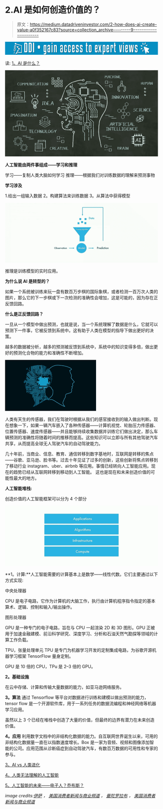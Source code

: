 # 2.AI 是如何创造价值的？

> 原文：<https://medium.datadriveninvestor.com/2-how-does-ai-create-value-a0f352167c83?source=collection_archive---------9----------------------->

[![](img/dcc3f49043355a651f14af9ddaf45ac1.png)](http://www.track.datadriveninvestor.com/1B9E)

读: [1。AI 是什么？](https://medium.com/datadriveninvestor/1-what-is-ai-6f8aff4e15d)

![](img/cb3affec94df3c0b32568ed2ac93a17f.png)

**人工智能由两件事组成——学习和推理**

学习——复制人类大脑如何学习
推理——根据我们对训练数据的理解来预测事物

**学习涉及**

1.给出一组输入数据
2。构建算法来训练数据
3。从算法中获得模型

![](img/06685df4f6fbde28c8488c946fb5e42d.png)

推理是训练模型的实时应用。

**为什么说 AI 是转型的？**

如果一个系统被训练来玩一盘有数百万步棋的国际象棋，或者检测一百万次人类的图片，那么它的下一步棋或下一次检测的准确性会增加，这是可能的，因为存在正反馈回路。

**什么是正反馈回路？**

一旦从一个模型中做出预测，也就是说，当一个系统理解了数据是什么，它就可以预测下一件事，它被反馈到系统中。这有助于人类在模型的指导下做出更好的决策。

越多的数据被分析，越多的预测被反馈到系统中，系统中的知识变得多倍，做出更好的预测化合物的能力和准确性不断增加。

![](img/f151146abcd293b683cc78d301f00a35.png)

人类有天生的传感器，我们在驾驶时根据从我们的感官接收到的输入做出判断。现在想象一下，如果一辆汽车嵌入了各种传感器——计算机视觉、轮胎压力传感器、位置传感器、速度传感器——并且能够持续收集数据并训练它们做出决定，那么车辆预测的准确性将随着时间的推移而提高。这些知识可以立即与所有其他驾驶汽车共享，从而提高全球无人驾驶汽车的自动驾驶能力。

几十年前，当商业、信息、教育、通信转移到数字基地时，互联网是转移的焦点——谷歌、亚马逊、脸书等。过去十年见证了过多的创新，这些创新将焦点转移到了移动行业 instagram、uber、airbnb 等应用。事情已经转向人工智能应用。现在的趋势已经从互联网转移到移动到人工智能。
这也是现在和未来创造价值的可能性最大的地方。

**人工智能堆栈:**

创造价值的人工智能框架可以分为 4 个部分

![](img/4b63bf051a46d62143cd87f2a04f55e8.png)

**1。计算:**人工智能需要的计算基本上是数学——线性代数。它们主要通过以下方式实现:

中央处理器

CPU 是电子电路，它作为计算机的大脑工作，执行由计算机程序指令指定的基本算术、逻辑、控制和输入/输出操作。

图形处理器

GPU 是一种专门的电子电路，旨在与 CPU 一起渲染 2D 和 3D 图形。GPU 正被用于加速金融建模、前沿科学研究、深度学习、分析和石油天然气勘探等领域的计算工作负载。

TPU，张量处理单元
TPU 是专门为机器学习开发的定制集成电路，为谷歌开源机器学习框架 TensorFlow 量身定制。

GPU 是 10 倍的 CPU，TPu 是 2–3 倍的 GPU。

**2。基础设施**

在云中存储、计算和传输大量数据的能力，如亚马逊网络服务。

**3。算法**
通过 Tensorflow 等平台对数据进行训练和建模以做出预测的能力，tensor flow 是一个开源软件库，用于一系列任务的数据流编程和神经网络等机器学习应用。

虽然以上 3 个已经在堆栈中创造了大量的价值，但最终的边界有潜力在未来创造价值。

**4。应用**
利用数字文档中的非结构化数据的能力。自互联网世界诞生以来，可用的非结构化数据量一直在以指数速度增长。Box 是一家为音频、视频和图像添加智能的公司。应用范围从诊断癌症到自动驾驶汽车，有数百万数据的可用性和专家的参与。

[3。AI vs 人类进化](https://medium.com/datadriveninvestor/3-ai-vs-human-evolution-a778c49896ac)

[4。人类无法理解的人工智能](https://medium.com/datadriveninvestor/4-ai-beyond-human-comprehension-1ec7125b71b)

[5。人工智能的未来——电子人？乔布斯？](https://medium.com/@arvindvairavan/5-future-of-ai-cyborgs-jobs-1b67eeb7400d)

*image credits:*[*伊萨*](https://www.isasa.org/all-things-ai-exploring-artificial-intelligence/) *，* [*美国消费者新闻与商业频道*](https://www.youtube.com/watch?v=NVrxB9TomJM&t=686s) *，* [*曼陀罗拉布*](https://www.mantralabsglobal.com/blogs/solve-real-world-complex-problems-using-ai/) *，* [*美国消费者新闻与商业频道*](https://www.youtube.com/watch?v=NVrxB9TomJM&t=686s)